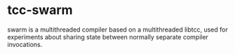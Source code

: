 # tcc-swarm

swarm is a multithreaded compiler based on a multithreaded libtcc, used for experiments about sharing state between normally separate compiler invocations.

